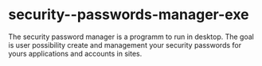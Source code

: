 # security--passwords-manager-exe
The security password manager is a programm to run in desktop. The goal is user possibility create and management your security passwords for yours applications and accounts in sites.
